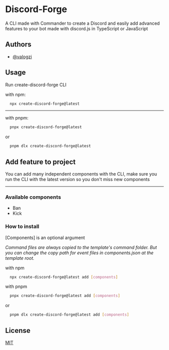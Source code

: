 # Discord-Forge

A CLI made with Commander to create a Discord and easily add advanced features to your bot made with discord.js in TypeScript or JavaScript

## Authors

- [@valogzi](https://www.github.com/valogzi)

## Usage

Run create-discord-forge CLI

with npm:

```bash
  npx create-discord-forge@latest
```

---

with pnpm:

```bash
  pnpx create-discord-forge@latest
```

or

```bash
  pnpm dlx create-discord-forge@latest
```

## Add feature to project

You can add many independent components with the CLI, make sure you run the CLI with the latest version so you don't miss new components

---

### Available components

- Ban
- Kick

### How to install

[Components] is an optional argument

_Command files are always copied to the template's command folder. But you can change the copy path for event files in components.json at the template root._

with npm

```bash
  npx create-discord-forge@latest add [components]
```

with pnpm

```bash
  pnpx create-discord-forge@latest add [components]
```

or

```bash
  pnpm dlx create-discord-forge@latest add [components]
```

## License

[MIT](https://choosealicense.com/licenses/mit/)
